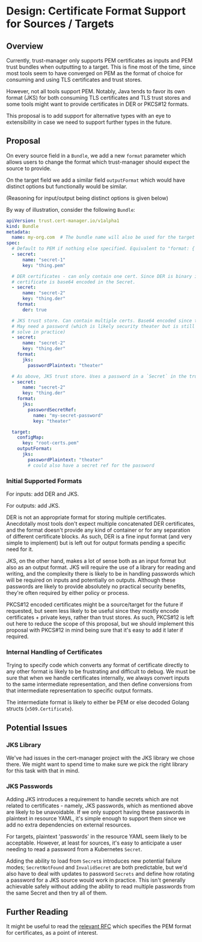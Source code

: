 # Design: Certificate Format Support for Sources / Targets

## Overview

Currently, trust-manager only supports PEM certificates as inputs and PEM trust bundles when
outputting to a target. This is fine most of the time, since most tools seem to have converged on
PEM as the format of choice for consuming and using TLS certificates and trust stores.

However, not all tools support PEM. Notably, Java tends to favor its own format (JKS) for both
consuming TLS certificates and TLS trust stores and some tools might want to provide certificates
in DER or PKCS#12 formats.

This proposal is to add support for alternative types with an eye to extensibility in case we
need to support further types in the future.

## Proposal

On every source field in a `Bundle`, we add a new `format` parameter which allows users to change
the format which trust-manager should expect the source to provide.

On the target field we add a similar field `outputFormat` which would have distinct options but
functionally would be similar.

(Reasoning for input/output being distinct options is given below)

By way of illustration, consider the following `Bundle`:

```yaml
apiVersion: trust.cert-manager.io/v1alpha1
kind: Bundle
metadata:
  name: my-org.com  # The bundle name will also be used for the target
spec:
  # Default to PEM if nothing else specified. Equivalent to "format: { "pem": true }"
  - secret:
      name: "secret-1"
      key: "thing.pem"

  # DER certificates - can only contain one cert. Since DER is binary it would be expected that the
  # certificate is base64 encoded in the Secret.
  - secret:
      name: "secret-2"
      key: "thing.der"
    format:
      der: true

  # JKS trust store. Can contain multiple certs. Base64 encoded since the format is binary.
  # May need a password (which is likely security theater but is still a problem we'd need to
  # solve in practice)
  - secret:
      name: "secret-2"
      key: "thing.der"
    format:
      jks:
        passwordPlaintext: "theater"

  # As above, JKS trust store. Uses a password in a `Secret` in the trust namespace.
  - secret:
      name: "secret-2"
      key: "thing.der"
    format:
      jks:
        passwordSecretRef:
          name: "my-secret-password"
          key: "theater"

  target:
    configMap:
      key: "root-certs.pem"
    outputFormat:
      jks:
        passwordPlaintext: "theater"
        # could also have a secret ref for the password
```

### Initial Supported Formats

For inputs: add DER and JKS.

For outputs: add JKS.

DER is not an appropriate format for storing multiple certificates. Anecdotally most tools don't
expect multiple concatenated DER certificates, and the format doesn't provide any kind of container
or for any separation of different certificate blocks. As such, DER is a fine input format
(and very simple to implement) but is left out for output formats pending a specific need for it.

JKS, on the other hand, makes a lot of sense both as an input format but also as an output format.
JKS will require the use of a library for reading and writing, and the complexity there is likely
to be in handling passwords which will be required on inputs and potentially on outputs. Although
these passwords are likely to provide absolutely no practical security benefits, they're often
required by either policy or process.

PKCS#12 encoded certificates might be a source/target for the future if requested, but seem less
likely to be useful since they mostly encode certificates + private keys, rather than trust
stores. As such, PKCS#12 is left out here to reduce the scope of this proposal, but we should
implement this proposal with PKCS#12 in mind being sure that it's easy to add it later if required.

### Internal Handling of Certificates

Trying to specify code which converts any format of certificate directly to any other format is likely
to be frustrating and difficult to debug. We must be sure that when we handle certificates internally,
we always convert inputs to the same intermediate representation, and then define conversions from
that intermediate representation to specific output formats.

The intermediate format is likely to either be PEM or else decoded Golang structs (`x509.Certificate`).

## Potential Issues

### JKS Library

We've had issues in the cert-manager project with the JKS library we chose there. We might want to
spend time to make sure we pick the right library for this task with that in mind.

### JKS Passwords

Adding JKS introduces a requirement to handle secrets which are not related to certificates - namely,
JKS passwords, which as mentioned above are likely to be unavoidable. If we only support having
these passwords in plaintext in resource YAML, it's simple enough to support them since we add no
extra dependencies on external resources.

For targets, plaintext 'passwords' in the resource YAML seem likely to be acceptable. However, at
least for sources, it's easy to anticipate a user needing to read a password from a Kubernetes `Secret`.

Adding the ability to load from `Secret`s introduces new potential failure modes; `SecretNotFound` and
`InvalidSecret` are both predictable, but we'd also have to deal with updates to password `Secrets` and
define how rotating a password for a JKS source would work in practice. This isn't generally achievable
safely without adding the ability to read multiple passwords from the same Secret and then try all
of them.

## Further Reading

It might be useful to read the [relevant RFC](https://www.rfc-editor.org/rfc/rfc7468) which
specifies the PEM format for certificates, as a point of interest.
